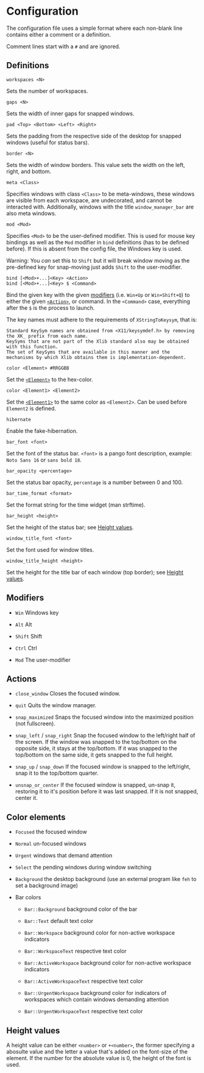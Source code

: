 # Configuration

The configuration file uses a simple format where each non-blank line contains either a comment or a definition.

Comment lines start with a `#` and are ignored.

## Definitions

```
workspaces <N>
```
Sets the number of workspaces.

```
gaps <N>
```
Sets the width of inner gaps for snapped windows.

```
pad <Top> <Bottom> <Left> <Right>
```
Sets the padding from the respective side of the desktop for snapped windows (useful for status bars).

```
border <N>
```
Sets the width of window borders. This value sets the width on the left, right, and bottom.

```
meta <Class>
```
Specifies windows with class `<Class>` to be meta-windows, these windows are visible from each workspace, are undecorated, and cannot be interacted with.
Additionally, windows with the title `window_manager_bar` are also meta windows.

```
mod <Mod>
```
Specifies `<Mod>` to be the user-defined modifier. This is used for mouse key bindings as well as the `Mod` modifier in `bind` definitions (has to be defined before).
If this is absent from the config file, the Windows key is used.

Warning: You *can* set this to `Shift` but it will break window moving as the pre-defined key for snap-moving just adds `Shift` to the user-modifier.

```
bind [<Mod>+...]<Key> <Action>
bind [<Mod>+...]<Key> $ <Command>
```
Bind the given key with the given [modifiers](#modifiers) (i.e. `Win+Up` or `Win+Shift+Q`) to either the given [`<Action>`](#actions), or command.
In the `<Command>` case, everything after the `$` is the process to launch.

The key names must adhere to the requirements of `XStringToKeysym`, that is:
```
Standard KeySym names are obtained from <X11/keysymdef.h> by removing the XK_ prefix from each name.
KeySyms that are not part of the Xlib standard also may be obtained with this function.
The set of KeySyms that are available in this manner and the mechanisms by which Xlib obtains them is implementation-dependent.
```

```
color <Element> #RRGGBB
```
Set the [`<Element>`](#color-elements) to the hex-color.

```
color <Element1> <Element2>
```
Set the [`<Element1>`](#color-elements) to the same color as `<Element2>`.
Can be used before `Element2` is defined.

```
hibernate
```
Enable the fake-hibernation.

```
bar_font <font>
```
Set the font of the status bar.
`<font>` is a pango font description, example: `Noto Sans 16` or `sans bold 18`.

```
bar_opacity <percentage>
```
Set the status bar opacity, `percentage` is a number between 0 and 100.

```
bar_time_format <format>
```
Set the format string for the time widget (man strftime).

```
bar_height <height>
```
Set the height of the status bar; see [Height values](#height-values).

```
window_title_font <font>
```
Set the font used for window titles.

```
window_title_height <height>
```
Set the height for the title bar of each window (top border); see [Height values](#height-values).

## Modifiers

- `Win` Windows key

- `Alt` Alt

- `Shift` Shift

- `Ctrl` Ctrl

- `Mod` The user-modifier

## Actions

- `close_window` Closes the focused window.

- `quit` Quits the window manager.

- `snap_maximized` Snaps the focused window into the maximized position (not fullscreen).

- `snap_left` / `snap_right` Snap the focused window to the left/right half of the screen.
  If the window was snapped to the top/bottom on the opposite side, it stays at the top/bottom.
  If it was snapped to the top/bottom on the same side, it gets snapped to the full height.

- `snap_up` / `snap_down` If the focused window is snapped to the left/right, snap it to the top/bottom quarter.

- `unsnap_or_center` If the focused window is snapped, un-snap it, restoring it to it's position before it was last snapped. If it is not snapped, center it.

## Color elements

- `Focused` the focused window

- `Normal` un-focused windows

- `Urgent` windows that demand attention

- `Select` the pending windows during window switching

- `Background` the desktop background (use an external program like `feh` to set a background image)

- Bar colors

  - `Bar::Background` background color of the bar

  - `Bar::Text` default text color

  - `Bar::Workspace` background color for non-active workspace indicators

  - `Bar::WorkspaceText` respective text color

  - `Bar::ActiveWorkspace` background color for non-active workspace indicators

  - `Bar::ActiveWorkspaceText` respective text color

  - `Bar::UrgentWorkspace` background color for indicators of workspaces which contain windows demanding attention

  - `Bar::UrgentWorkspaceText` respective text color

## Height values

A height value can be either `<number>` or `+<number>`, the former specifying a abosulte value and the letter a value that's added on the font-size of the element.
If the number for the absolute value is 0, the height of the font is used.
